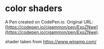 # color shaders

A Pen created on CodePen.io. Original URL: [https://codepen.io/cjgammon/pen/ExoZNwe](https://codepen.io/cjgammon/pen/ExoZNwe).

shader taken from https://www.winamp.com/
